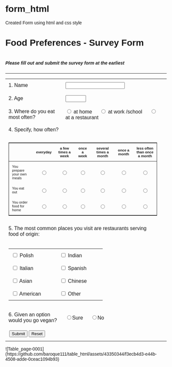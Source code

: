 # form_html
Created Form using html and css style
<!DOCTYPE html>
<html lang="en">
  <head>
    <title>Food Preferences Survey Form</title>
    <meta charset="UTF-8" />
    <meta name="viewport" content="width=device-width" />
    <title>Food Preference Survey Form</title>
    <style>
    body{
        font-family:sans-serif;
    }
    th, td{
        padding:10px;
    }
    label{
        margin-right:20px;
    }
    button{
        margin:2px;
    }
    </style>
  </head>
  <body>
  <h1>Food Preferences - Survey Form<h1>
  <h5>Please fill out and submit the survey form at the earliest</h5>
  <hr />
  <form action="" method="post">
  <table>
   <tr>
     <td>1. Name</td>
     <td><input type="text" name="user"/></td>
   </tr>
   <tr>
    <td>2. Age</td>
    <td><input type="number" name="age" min="13" max="100"/><td>
   </tr>
   <tr>
    <td>3. Where do you eat most often?</td>
    <td>
    <input type="radio" id="home" name="location" value="home">
    <label for="home">at home</label>
    <input type="radio" id="work_or_school" name="location" value="work_or_school">
    <label for="work_or_school">at work /school</label>
    <input type="radio" id="restaurant" name="location" value="restaurant">
    <label for="restaurant">at a restaurant</label>
    </td>
   </tr>
   <tr>
    <td colspan="2">4. Specify, how often?</td>
   </tr>
   <tr>
    <td colspan="2">
      <table style="font-size: 0.7em; border: 1px solid">
        <thead>
         <th> </th>
         <th>everyday</th>
         <th>a few times a week</th>
         <th>once a week</th>
         <th>several times a month</th>
         <th>once a month</th>
         <th>less often than once a month</th>
        </thead>
   <tbody>
    <tr>
      <td>You prepare your own meals</td>
      <td style="text-align:center"><input type="radio" name="you prepare" value="every day"/></td>
      <td style="text-align:center"><input type="radio" name="you prepare" value="a few times a week"/></td>
      <td style="text-align:center"><input type="radio" name="you prepare" value="once a week"/></td>
      <td style="text-align:center"><input type="radio" name="you prepare" value="several times a month"/></td>
      <td style="text-align:center"><input type="radio" name="you prepare" value="once a month"/></td>
      <td style="text-align:center"><input type="radio" name="you prepare" value="less often than once a month"/></td>
    </tr>
    <tr>
      <td>You eat out</td>
      <td style="text-align:center"><input type="radio" name="you_eat_out" value="every day"/></td>
      <td style="text-align:center"><input type="radio" name="you_eat_out" value="a few times a week"/></td>
      <td style="text-align:center"><input type="radio" name="you_eat_out" value="once a week"/></td>
      <td style="text-align:center"><input type="radio" name="you_eat_out" value="several times a month"/></td>
      <td style="text-align:center"><input type="radio" name="you_eat_out" value="once a month"/></td>
      <td style="text-align:center"><input type="radio" name="you_eat_out" value="less often than once a month"/></td>
    </tr>
    <tr>
      <td>You order food for home</td>
      <td style="text-align:center"><input type="radio" name="you_order_food" value="every day"/></td>
      <td style="text-align:center"><input type="radio" name="you_order_food" value="a few times a week"/></td>
      <td style="text-align:center"><input type="radio" name="you_order_food" value="once a week"/></td>
      <td style="text-align:center"><input type="radio" name="you_order_food" value="several times a month"/></td>
      <td style="text-align:center"><input type="radio" name="you_order_food" value="once a month"/></td>
      <td style="text-align:center"><input type="radio" name="you_order_food" value="less often than once a month"/></td>
    </tr>
   </tbody>
   </table>
   </td>
   </tr>
   <tr><td colspan="2">5. The most common places you visit are restaurants serving food of origin:</td></tr>
   <tr>
       <td colspan="2">
         <table>
             <tr>
               <td><input type="checkbox" id="polish" name="food origin preference" value="polish"/>
               <label for="polish">Polish<label>
               </td>
               <td><input type="checkbox" id="indian" name="food origin preference" value="polish"/>
               <label for="indian">Indian<label>
               </td>
             </tr>
             <tr>
               <td><input type="checkbox" id="italian" name="food origin preference" value="polish"/>
               <label for="italian">Italian<label>
               </td>
               <td><input type="checkbox" id="spanish" name="food origin preference" value="polish"/>
               <label for="indian">Spanish<label>
               </td>
             </tr>
             <tr>
               <td><input type="checkbox" id="asian" name="food origin preference" value="polish"/>
               <label for="asian">Asian<label>
               </td>
               <td><input type="checkbox" id="chinese" name="food origin preference" value="polish"/>
               <label for="chinese">Chinese<label>
               </td>
             </tr>
             <tr>
               <td><input type="checkbox" id="american" name="food origin preference" value="polish"/>
               <label for="american">American<label>
               </td>
               <td><input type="checkbox" id="other" name="food origin preference" value="polish"/>
               <label for="other">Other<label>
               </td>
             </tr>
         </table>
       </td>
   </tr>
    <tr>
     <td>6. Given an option would you go vegan?</td>
     <td>
     <input type="radio" name="vegan" id="sure" value="sure"/><label for="sure">Sure</label>
     <input type="radio" name="vegan" id="no" value="no"/><label for="no">No</label>
     </td>
    </tr>
    <tr>
    <td><button>Submit</button><button type="reset">Reset</button></td>
    </tr>
  </table>
  </form>
  </body>
</html>
![Table_page-0001](https://github.com/baroque111/table_html/assets/43350344/f3ecb4d3-e44b-4508-adde-0ceac1094b93)
